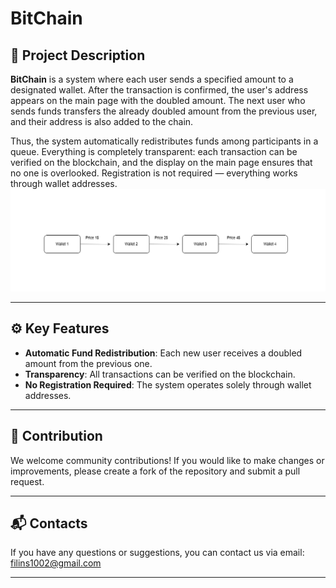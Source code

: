 # BitChain

## 📖 Project Description

**BitChain** is a system where each user sends a specified amount to a designated wallet. After the transaction is confirmed, the user's address appears on the main page with the doubled amount. The next user who sends funds transfers the already doubled amount from the previous user, and their address is also added to the chain.

Thus, the system automatically redistributes funds among participants in a queue. Everything is completely transparent: each transaction can be verified on the blockchain, and the display on the main page ensures that no one is overlooked. Registration is not required — everything works through wallet addresses.
![Project Image](https://github.com/Filinsl/BitChain/raw/main/static/img/1.png)

---

## ⚙️ Key Features

- **Automatic Fund Redistribution**: Each new user receives a doubled amount from the previous one.
- **Transparency**: All transactions can be verified on the blockchain.
- **No Registration Required**: The system operates solely through wallet addresses.

---

## 🤝 Contribution

We welcome community contributions! If you would like to make changes or improvements, please create a fork of the repository and submit a pull request.

---

## 📬 Contacts

If you have any questions or suggestions, you can contact us via email: filins1002@gmail.com

---

